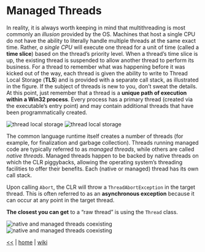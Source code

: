# Managed Threads

In reality, it is always worth keeping in mind that multithreading is most commonly an _illusion_
provided by the OS. Machines that host a single CPU do not have the ability to literally handle multiple threads at the same exact time. 
Rather, _a single CPU_ will execute one thread for a unit of time (called a **time slice**) based on the thread’s priority level. 
When a thread’s time slice is up, the existing thread is suspended to allow another thread to perform its business. 
For a thread to remember what was happening before it was kicked out of the way, each thread is given the ability to write to Thread Local Storage (**TLS**) and is provided with a separate call stack, as illustrated in the figure.
If the subject of threads is new to you, don’t sweat the details. 
At this point, just remember that a thread is a **unique path of execution within a Win32 process**. 
Every process has a primary thread (created via the executable’s entry point) and may contain additional threads that have been programmatically created.

![thread local storage](https://jxhveg.by3302.livefilestore.com/y4mDWyO5mGmDnnpv6nupmw0vnn6XxllbvdptSjIDSfFDp5iHO_gRAQuC5-3t9AviZW7Ru9Q04J-IyJteqKKw5ZHT7fXl0fvquP3FVwzaTZr-5j-Kqc6Uw8qMN-Y4utwPFX9t97BlaC0e8dHSexzdGP8KU5SePnS-6-rkGww_3wiAQxEDFBFc4nmr2TZLcvGp0wU_lR2EkcbM6fPxnDnnfGw1A?width=660&height=251&cropmode=none)
![thread local storage](https://1drv.ms/i/s!As0cxZAk26SzjMAcyWdBFOuPKpav1g)

The common language runtime itself creates a number of threads (for example, for finalization and garbage collection). 
Threads running managed code are typically referred to as _managed threads_, while others are called _native threads_.
Managed threads happen to be backed by native threads on which the CLR piggybacks, allowing the operating system’s threading facilities to offer their benefits. 
Each (native or managed) thread has its own call stack.

Upon calling `Abort`, the CLR will throw a `ThreadAbortException` in the target thread. 
This is often referred to as an **asynchronous exception** because it can occur at any point in the target thread.

**The closest you can get** to a “raw thread” is using the `Thread` class.

![native and managed threads coexisting](https://wowwtq.by3302.livefilestore.com/y4m49V0QN666YktnskCe9_14nP7ecAfFBClpxWVoRMimn_qcWjhjkEUVdVlBUum-RdFsTORm6Nvx8cpPjpPaKsXcIXo7jhm12NVHZYEDgOMwRr8Vkp_L20iGpJByekm5pRtFvi4V4cIThv1C0ooL5eRWlSjKQtihjQoECXYE_Mehw-fl55g2Y2vnU3PV00lmdZrWVms2ip_Z4S3FeDFw61lLg?width=400&height=232&cropmode=none)
![native and managed threads coexisting](https://1drv.ms/i/s!As0cxZAk26SzjMAdXvDFkmDp2NOBnQ)



[<<](../parallel.md) 
| 
[home](https://github.com/illegitimis/Tutorial) 
| 
[wiki](https://github.com/illegitimis/Tutorial/wiki) 


